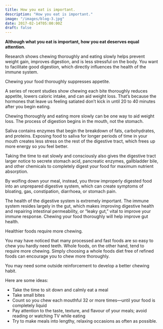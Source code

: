```yaml
---
title: How you eat is important.
description: "How you eat is important."
image: "/images/blog-3.jpg"
date: 2017-02-14T05:00:00Z
draft: false
---
```

**Although what you eat is important, how you eat deserves equal attention.**

Research shows chewing thoroughly and eating slowly helps prevent weight gain, improves digestion, and is less stressful on the body. You want to facilitate good digestion, which directly influences the health of the immune system.

Chewing your food thoroughly suppresses appetite.

A series of recent studies show chewing each bite thoroughly reduces appetite, lowers caloric intake, and can aid weight loss. That’s because the hormones that leave us feeling satiated don’t kick in until 20 to 40 minutes after you begin eating.

Chewing thoroughly and eating more slowly can be one way to aid weight loss. The process of digestion begins in the mouth, not the stomach.

Saliva contains enzymes that begin the breakdown of fats, carbohydrates, and proteins. Exposing food to saliva for longer periods of time in your mouth creates less stress on the rest of the digestive tract, which frees up more energy so you feel better.

Taking the time to eat slowly and consciously also gives the digestive tract larger notice to secrete stomach acid, pancreatic enzymes, gallbladder bile, and other chemicals to completely digest your food for maximum nutrient absorption.

By wolfing down your meal, instead, you throw improperly digested food into an unprepared digestive system, which can create symptoms of bloating, gas, constipation, diarrhoea, or stomach pain.

The health of the digestive system is extremely important. The immune system resides largely in the gut, which makes improving digestive health and repairing intestinal permeability, or “leaky gut,” vital to improve your immune response. Chewing your food thoroughly will help improve gut health.

Healthier foods require more chewing.

You may have noticed that many processed and fast foods are so easy to chew you hardly need teeth. Whole foods, on the other hand, tend to require more chewing. Simply choosing a whole foods diet free of refined foods can encourage you to chew more thoroughly.

You may need some outside reinforcement to develop a better chewing habit.

Here are some ideas:

- Take the time to sit down and calmly eat a meal
- Take small bites
- Count so you chew each mouthful 32 or more times—until your food is completely liquid
- Pay attention to the taste, texture, and flavour of your meals; avoid reading or watching TV while eating
- Try to make meals into lengthy, relaxing occasions as often as possible.
